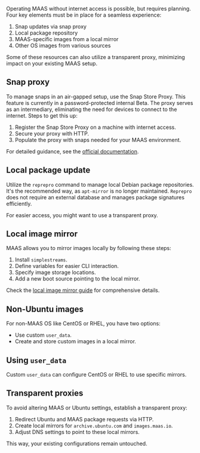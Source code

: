Operating MAAS without internet access is possible, but requires planning. Four key elements must be in place for a seamless experience:

1. Snap updates via snap proxy
2. Local package repository
3. MAAS-specific images from a local mirror
4. Other OS images from various sources

Some of these resources can also utilize a transparent proxy, minimizing impact on your existing MAAS setup.

## Snap proxy

To manage snaps in an air-gapped setup, use the Snap Store Proxy. This feature is currently in a password-protected internal Beta. The proxy serves as an intermediary, eliminating the need for devices to connect to the internet. Steps to get this up:

1. Register the Snap Store Proxy on a machine with internet access.
2. Secure your proxy with HTTP.
3. Populate the proxy with snaps needed for your MAAS environment.

For detailed guidance, see the [official documentation](https://docs.ubuntu.com/snap-store-proxy/en/airgap).

## Local package update

Utilize the `reprepro` command to manage local Debian package repositories. It's the recommended way, as `apt-mirror` is no longer maintained. `Reprepro` does not require an external database and manages package signatures efficiently.

For easier access, you might want to use a transparent proxy.

## Local image mirror

MAAS allows you to mirror images locally by following these steps:

1. Install `simplestreams`.
2. Define variables for easier CLI interaction.
3. Specify image storage locations.
4. Add a new boot source pointing to the local mirror.

Check the [local image mirror guide](https://maas.io/docs/how-to-manage-images#p-9030-use-a-local-mirror) for comprehensive details.

## Non-Ubuntu images

For non-MAAS OS like CentOS or RHEL, you have two options:

- Use custom `user_data`.
- Create and store custom images in a local mirror.

## Using `user_data`

Custom `user_data` can configure CentOS or RHEL to use specific mirrors. 

## Transparent proxies

To avoid altering MAAS or Ubuntu settings, establish a transparent proxy:
 
1. Redirect Ubuntu and MAAS package requests via HTTP.
2. Create local mirrors for `archive.ubuntu.com` and `images.maas.io`.
3. Adjust DNS settings to point to these local mirrors.

This way, your existing configurations remain untouched.

